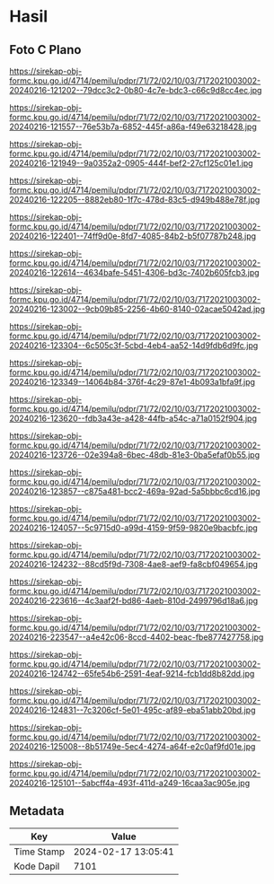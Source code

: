 # Hasil

## Foto C Plano

https://sirekap-obj-formc.kpu.go.id/4714/pemilu/pdpr/71/72/02/10/03/7172021003002-20240216-121202--79dcc3c2-0b80-4c7e-bdc3-c66c9d8cc4ec.jpg

https://sirekap-obj-formc.kpu.go.id/4714/pemilu/pdpr/71/72/02/10/03/7172021003002-20240216-121557--76e53b7a-6852-445f-a86a-f49e63218428.jpg

https://sirekap-obj-formc.kpu.go.id/4714/pemilu/pdpr/71/72/02/10/03/7172021003002-20240216-121949--9a0352a2-0905-444f-bef2-27cf125c01e1.jpg

https://sirekap-obj-formc.kpu.go.id/4714/pemilu/pdpr/71/72/02/10/03/7172021003002-20240216-122205--8882eb80-1f7c-478d-83c5-d949b488e78f.jpg

https://sirekap-obj-formc.kpu.go.id/4714/pemilu/pdpr/71/72/02/10/03/7172021003002-20240216-122401--74ff9d0e-8fd7-4085-84b2-b5f07787b248.jpg

https://sirekap-obj-formc.kpu.go.id/4714/pemilu/pdpr/71/72/02/10/03/7172021003002-20240216-122614--4634bafe-5451-4306-bd3c-7402b605fcb3.jpg

https://sirekap-obj-formc.kpu.go.id/4714/pemilu/pdpr/71/72/02/10/03/7172021003002-20240216-123002--9cb09b85-2256-4b60-8140-02acae5042ad.jpg

https://sirekap-obj-formc.kpu.go.id/4714/pemilu/pdpr/71/72/02/10/03/7172021003002-20240216-123304--6c505c3f-5cbd-4eb4-aa52-14d9fdb6d9fc.jpg

https://sirekap-obj-formc.kpu.go.id/4714/pemilu/pdpr/71/72/02/10/03/7172021003002-20240216-123349--14064b84-376f-4c29-87e1-4b093a1bfa9f.jpg

https://sirekap-obj-formc.kpu.go.id/4714/pemilu/pdpr/71/72/02/10/03/7172021003002-20240216-123620--fdb3a43e-a428-44fb-a54c-a71a0152f904.jpg

https://sirekap-obj-formc.kpu.go.id/4714/pemilu/pdpr/71/72/02/10/03/7172021003002-20240216-123726--02e394a8-6bec-48db-81e3-0ba5efaf0b55.jpg

https://sirekap-obj-formc.kpu.go.id/4714/pemilu/pdpr/71/72/02/10/03/7172021003002-20240216-123857--c875a481-bcc2-469a-92ad-5a5bbbc6cd16.jpg

https://sirekap-obj-formc.kpu.go.id/4714/pemilu/pdpr/71/72/02/10/03/7172021003002-20240216-124057--5c9715d0-a99d-4159-9f59-9820e9bacbfc.jpg

https://sirekap-obj-formc.kpu.go.id/4714/pemilu/pdpr/71/72/02/10/03/7172021003002-20240216-124232--88cd5f9d-7308-4ae8-aef9-fa8cbf049654.jpg

https://sirekap-obj-formc.kpu.go.id/4714/pemilu/pdpr/71/72/02/10/03/7172021003002-20240216-223616--4c3aaf2f-bd86-4aeb-810d-2499796d18a6.jpg

https://sirekap-obj-formc.kpu.go.id/4714/pemilu/pdpr/71/72/02/10/03/7172021003002-20240216-223547--a4e42c06-8ccd-4402-beac-fbe877427758.jpg

https://sirekap-obj-formc.kpu.go.id/4714/pemilu/pdpr/71/72/02/10/03/7172021003002-20240216-124742--65fe54b6-2591-4eaf-9214-fcb1dd8b82dd.jpg

https://sirekap-obj-formc.kpu.go.id/4714/pemilu/pdpr/71/72/02/10/03/7172021003002-20240216-124831--7c3206cf-5e01-495c-af89-eba51abb20bd.jpg

https://sirekap-obj-formc.kpu.go.id/4714/pemilu/pdpr/71/72/02/10/03/7172021003002-20240216-125008--8b51749e-5ec4-4274-a64f-e2c0af9fd01e.jpg

https://sirekap-obj-formc.kpu.go.id/4714/pemilu/pdpr/71/72/02/10/03/7172021003002-20240216-125101--5abcff4a-493f-411d-a249-16caa3ac905e.jpg


## Metadata

| Key        | Value               |
| ---------- | ------------------- |
| Time Stamp | 2024-02-17 13:05:41 |
| Kode Dapil | 7101                |



